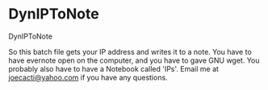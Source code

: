 # DynIPToNote
DynIPToNote

So this batch file gets your IP address and writes it to a note.  You have to have evernote open on the computer, and you have to gave GNU wget.  You probably also have to have a Notebook called 'IPs'.  Email me at joecacti@yahoo.com if you have any questions.  
